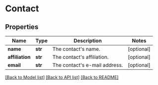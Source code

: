 # Contact

## Properties
Name | Type | Description | Notes
------------ | ------------- | ------------- | -------------
**name** | **str** | The contact&#39;s name. | [optional] 
**affiliation** | **str** | The contact&#39;s affiliation. | [optional] 
**email** | **str** | The contact&#39;s e-mail address. | [optional] 

[[Back to Model list]](../README.md#documentation-for-models) [[Back to API list]](../README.md#documentation-for-api-endpoints) [[Back to README]](../README.md)


